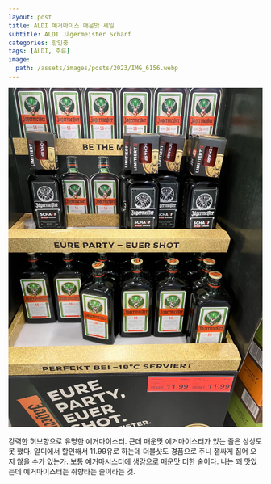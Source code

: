 ```yaml
---
layout: post
title: ALDI 예거마이스 매운맛 세일
subtitle: ALDI Jägermeister Scharf
categories: 할인중
tags: [ALDI, 주류]
image:
  path: /assets/images/posts/2023/IMG_6156.webp
---
```


![](/assets/images/posts/2023/IMG_6156.webp)
 
강력한 허브향으로 유명한 예거마이스터. 근데 매운맛 예거마이스터가 있는 줄은 상상도 못 했다. 알디에서 할인해서 11.99유로 하는데 더블샷도 경품으로 주니 잽싸게 집어 오지 않을 수가 있는가. 보통 예거마시스터에 생강으로 매운맛 더한 술이다. 나는 꽤 맛있는데 예거마이스터는 취향타는 술이라는 것.